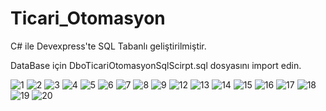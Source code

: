 # Ticari_Otomasyon

<p>C# ile Devexpress'te SQL Tabanlı geliştirilmiştir.<p/>
<p>DataBase için DboTicariOtomasyonSqlScirpt.sql dosyasını import edin.<p/>

![1](https://user-images.githubusercontent.com/39102004/64053841-f2bf6400-cb8c-11e9-86de-a519a30006b2.PNG)
![2](https://user-images.githubusercontent.com/39102004/64053842-f2bf6400-cb8c-11e9-9400-505f37a511a1.PNG)
![3](https://user-images.githubusercontent.com/39102004/64053843-f357fa80-cb8c-11e9-8110-bcdbf6b59ce6.PNG)
![4](https://user-images.githubusercontent.com/39102004/64053844-f357fa80-cb8c-11e9-9da3-1ea36d9f359c.PNG)
![5](https://user-images.githubusercontent.com/39102004/64053846-f357fa80-cb8c-11e9-9169-9c22f98872af.PNG)
![6](https://user-images.githubusercontent.com/39102004/64053847-f357fa80-cb8c-11e9-80c7-2c4150b838b7.PNG)
![7](https://user-images.githubusercontent.com/39102004/64053848-f3f09100-cb8c-11e9-88e9-2118116284cf.PNG)
![8](https://user-images.githubusercontent.com/39102004/64053849-f3f09100-cb8c-11e9-8ac9-50cca0441474.PNG)
![9](https://user-images.githubusercontent.com/39102004/64053850-f4892780-cb8c-11e9-9d61-83ec03d4da08.PNG)
![12](https://user-images.githubusercontent.com/39102004/64053851-f4892780-cb8c-11e9-9839-36570061117c.PNG)
![13](https://user-images.githubusercontent.com/39102004/64053852-f521be00-cb8c-11e9-8d60-f437e789f013.PNG)
![14](https://user-images.githubusercontent.com/39102004/64053853-f521be00-cb8c-11e9-9081-0460336a8d4e.PNG)
![15](https://user-images.githubusercontent.com/39102004/64053854-f5ba5480-cb8c-11e9-9874-500b1727f332.PNG)
![16](https://user-images.githubusercontent.com/39102004/64053855-f652eb00-cb8c-11e9-8e27-1d640151f617.PNG)
![17](https://user-images.githubusercontent.com/39102004/64053856-f652eb00-cb8c-11e9-8157-c7e074462c14.PNG)
![18](https://user-images.githubusercontent.com/39102004/64053857-f6eb8180-cb8c-11e9-8fe4-9f9a99aae1f2.PNG)
![19](https://user-images.githubusercontent.com/39102004/64053859-f6eb8180-cb8c-11e9-8cd9-922ad5014af4.PNG)
![20](https://user-images.githubusercontent.com/39102004/64053861-f7841800-cb8c-11e9-939b-4451c5d0806a.PNG)


